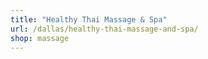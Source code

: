 ```yaml
---
title: "Healthy Thai Massage & Spa"
url: /dallas/healthy-thai-massage-and-spa/
shop: massage
---
```


